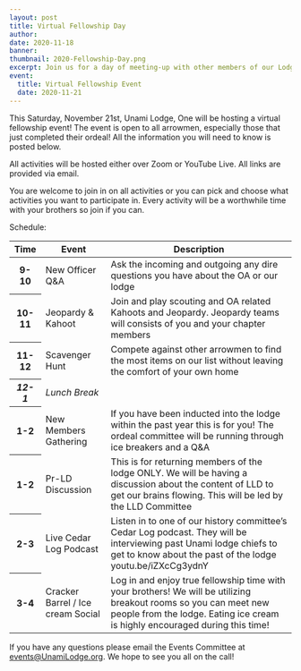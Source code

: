 ```yaml
---
layout: post
title: Virtual Fellowship Day
author:
date: 2020-11-18
banner:
thumbnail: 2020-Fellowship-Day.png
excerpt: Join us for a day of meeting-up with other members of our Lodge.
event:
  title: Virtual Fellowship Event
  date: 2020-11-21
---
```


This Saturday, November 21st, Unami Lodge, One will be hosting a virtual fellowship event! The event is open to all arrowmen, especially those that just completed their ordeal! All the information you will need to know is posted below.

All activities will be hosted either over Zoom or YouTube Live. All links are provided via email.

You are welcome to join in on all activities or you can pick and choose what activities you want to participate in. Every activity will be a worthwhile time with your brothers so join if you can.

Schedule:

<table class="table">
  <thead>
    <tr>
      <th>Time</th>
      <th>Event</th>
      <th>Description</th>
    </tr>
  </thead>
  <tbody>
    <tr>
      <th>9-10</th>
      <td>New Officer Q&amp;A</td>
      <td>Ask the incoming and outgoing any dire questions you have about the OA or our lodge</td>
    </tr>
    <tr>
      <th>10-11</th>
      <td>Jeopardy &amp; Kahoot</td>
      <td>Join and play scouting and OA related Kahoots and Jeopardy. Jeopardy teams will consists of you and your chapter members</td>
    </tr>
    <tr>
      <th>11-12</th>
      <td>Scavenger Hunt</td>
      <td>Compete against other arrowmen to find the most items on our list without leaving the comfort of your own home</td>
    </tr>
    <tr>
      <th><em>12-1</em></th>
      <td><em>Lunch Break</em></td>
      <td></td>
    </tr>
    <tr>
      <th>1-2</th>
      <td>New Members Gathering</td>
      <td>If you have been inducted into the lodge within the past year this is for you! The ordeal committee will be running through ice breakers and a Q&amp;A</td>
    </tr>
    <tr>
      <th>1-2</th>
      <td>Pr-LD Discussion</td>
      <td>This is for returning members of the lodge ONLY. We will be having a discussion about the content of LLD to get our brains flowing. This will be led by the LLD Committee</td>
    </tr>
    <tr>
      <th>2-3</th>
      <td>Live Cedar Log Podcast</td>
      <td>Listen in to one of our history committee’s Cedar Log podcast. They will be interviewing past Unami lodge chiefs to get to know about the past of the lodge youtu.be/iZXcCg3ydnY</td>
    </tr>
    <tr>
      <th>3-4</th>
      <td>Cracker Barrel / Ice cream Social</td>
      <td>Log in and enjoy true fellowship time with your brothers! We will be utilizing breakout rooms so you can meet new people from the lodge. Eating ice cream is highly encouraged during this time!</td>
    </tr>
  </tbody>
</table>


If you have any questions please email the Events Committee at [events@UnamiLodge.org](/contact?recipient=events). We hope to see you all on the call!

